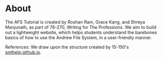 # About

The AFS Tutorial is created by Roshan Ram, Grace Kang, and Shreya Manjunath, as part of 76-270, 
Writing for The Professions. We aim to build out a lightweight website, which helps students understand 
the barebones basics of how to use the Andrew File System, in a user-friendly manner. 

References: We draw upon the structure created by 15-150's [smlhelp.github.io](https://github.com/smlhelp/book). 
